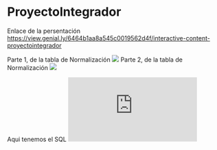 # ProyectoIntegrador

Enlace de la persentación
https://view.genial.ly/6464b1aa8a545c0019562d4f/interactive-content-proyectointegrador


Parte 1, de la tabla de Normalización
![](https://github.com/ameliamariacocalopez/ProyectoIntegrador/blob/main/base_datos/1.jpg)
Parte 2, de la tabla de Normalización
![](https://github.com/ameliamariacocalopez/ProyectoIntegrador/blob/main/base_datos/2.jpg)

Aqui tenemos el SQL 
![](https://github.com/ameliamariacocalopez/ProyectoIntegrador/blob/main/base_datos/Basededatos.sql)
